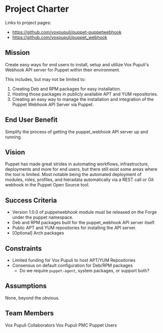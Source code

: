 # Project Charter

Links to project pages:
* https://github.com/voxpupuli/puppet-puppetwebhook
* https://github.com/voxpupuli/puppet_webhook


## Mission
Create easy ways for end users to install, setup and utilize Vox Pupuli's Webhook API server for Puppet within their environment.

This includes, but may not be limited to:

1. Creating Deb and RPM packages for easy installation.
2. Hosting those packages in publicly available APT and YUM repositories.
3. Creating an easy way to manage the installation and integration of the Puppet Webhook API Server via Puppet.

## End User Benefit
Simplify the process of getting the puppet_webhook API server up and running.

## Vision
Puppet has made great strides in automating workflows, infrastructure, deployments and more for end users, but there still exist some areas where the tool is limited. Most notable being the automated deployment of modules, roles, profiles, and hieradata automatically via a REST call or Git webhook in the Puppet Open Source tool.

## Success Criteria
* Version 1.0.0 of puppetwebhook module must be released on the Forge under the puppet namespace.
* Deb and RPM packages built for the puppet_webhook API server itself.
* Public APT and YUM repositories for installing the API server.
* [Optional] Arch packages

## Constraints
* Limited funding for Vox Pupuli to host APT/YUM Repositories
* Consensus on default configuration for Deb/RPM packages
  * Do we require `puppet-agent`, system packages, or support both?

## Assumptions
None, beyond the obvious.

## Team Members
Vox Pupuli Collaborators
Vox Pupuli PMC
Puppet Users
